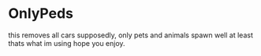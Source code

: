 # OnlyPeds
this removes all cars supposedly, only pets and animals spawn well at least thats what im using hope you enjoy.
